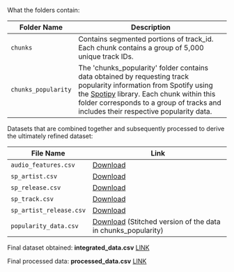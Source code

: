 What the folders contain: 

| Folder Name       | Description                                                                                                            |
| ----------------- | ---------------------------------------------------------------------------------------------------------------------- |
| `chunks`          | Contains segmented portions of track_id. Each chunk contains a group of 5,000 unique track IDs. |
| `chunks_popularity` | The 'chunks_popularity' folder contains data obtained by requesting track popularity information from Spotify using the [Spotipy](https://spotipy.readthedocs.io/en/2.22.1/) library. Each chunk within this folder corresponds to a group of tracks and includes their respective popularity data. |

 
Datasets that are combined together and subsequently processed to derive the ultimately refined dataset:

| File Name                | Link                                                                                                   |
| ------------------------ | -------------------------------------------------------------------------------------------------------------- |
| `audio_features.csv`     | [Download](https://www.kaggle.com/datasets/mcfurland/10-m-beatport-tracks-spotify-audio-features/?select=audio_features.csv) |
| `sp_artist.csv`          | [Download](https://www.kaggle.com/datasets/mcfurland/10-m-beatport-tracks-spotify-audio-features/?select=sp_artist.csv) |
| `sp_release.csv`         | [Download](https://www.kaggle.com/datasets/mcfurland/10-m-beatport-tracks-spotify-audio-features/?select=sp_release.csv) |
| `sp_track.csv`           | [Download](https://www.kaggle.com/datasets/mcfurland/10-m-beatport-tracks-spotify-audio-features/?select=sp_track.csv) |
| `sp_artist_release.csv`  | [Download](https://www.kaggle.com/datasets/mcfurland/10-m-beatport-tracks-spotify-audio-features/?select=sp_artist_release.csv) |
| `popularity_data.csv`    | [Download](https://drive.google.com/file/d/1V1SfnekzyCiKUz-ft0Tat4o9-irox0Pd/view?usp=sharing) (Stitched version of the data in chunks_popularity) |


Final dataset obtained: **integrated_data.csv** [LINK](https://heriotwatt-my.sharepoint.com/:x:/g/personal/dev2000_hw_ac_uk/EUT-uSUV_PZDj8zgGrZVQZABZrio9RcaP9xO2Iez4ZSRCQ?e=rGr155)



Final processed data: **processed_data.csv** [LINK](/data/processed_data.csv)
